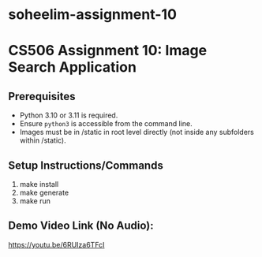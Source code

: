 # soheelim-assignment-10

# CS506 Assignment 10: Image Search Application

## Prerequisites
- Python 3.10 or 3.11 is required.
- Ensure `python3` is accessible from the command line.
- Images must be in /static in root level directly (not inside any subfolders within /static).

## Setup Instructions/Commands
1. make install
2. make generate
3. make run

## Demo Video Link (No Audio):
https://youtu.be/6RUIza6TFcI
